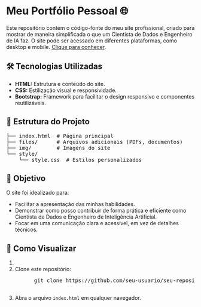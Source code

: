 <h1>Meu Portfólio Pessoal 🌐</h1>
<p>
  Este repositório contém o código-fonte do meu site profissional, criado para mostrar de maneira simplificada o que um Cientista de Dados e Engenheiro de IA faz.  
  O site pode ser acessado em diferentes plataformas, como desktop e mobile.  
  <a href="https://kaiquevfreitas.github.io/Site_Portifolio/" target="_blank">Clique para conhecer</a>.
</p>

<h2>🛠️ Tecnologias Utilizadas</h2>
<ul>
  <li><b>HTML:</b> Estrutura e conteúdo do site.</li>
  <li><b>CSS:</b> Estilização visual e responsividade.</li>
  <li><b>Bootstrap:</b> Framework para facilitar o design responsivo e componentes reutilizáveis.</li>
</ul>

<h2>📁 Estrutura do Projeto</h2>
<pre>
├── index.html  # Página principal
├── files/      # Arquivos adicionais (PDFs, documentos)
├── img/        # Imagens do site
└── style/
    └── style.css  # Estilos personalizados
</pre>

<h2>🌟 Objetivo</h2>
<p>O site foi idealizado para:</p>
<ul>
  <li>Facilitar a apresentação das minhas habilidades.</li>
  <li>Demonstrar como posso contribuir de forma prática e eficiente como Cientista de Dados e Engenheiro de Inteligência Artificial.</li>
  <li>Focar em uma comunicação clara e acessível, em vez de detalhes técnicos.</li>
</ul>

<h2>🚀 Como Visualizar</h2>
<ol>
  <li> </li>
  <li>Clone este repositório:
    <pre>
      git clone https://github.com/seu-usuario/seu-repositorio.git
    </pre>
  </li>
  <li>Abra o arquivo <code>index.html</code> em qualquer navegador.</li>
</ol>

